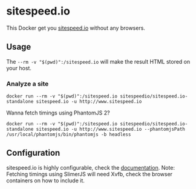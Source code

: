 # sitespeed.io

This Docker get you [sitespeed.io](http://www.sitespeed.io) without any browsers.

## Usage

The ```--rm -v "$(pwd)":/sitespeed.io``` will make the result HTML stored on your host.

### Analyze a site
```
docker run --rm -v "$(pwd)":/sitespeed.io sitespeedio/sitespeed.io-standalone sitespeed.io -u http://www.sitespeed.io
```

Wanna fetch timings using PhantomJS 2?

```
docker run --rm -v "$(pwd)":/sitespeed.io sitespeedio/sitespeed.io-standalone sitespeed.io -u http://www.sitespeed.io --phantomjsPath /usr/local/phantomjs/bin/phantomjs -b headless
```

## Configuration
sitespeed.io is highly configurable, check the [documentation](http://www.sitespeed.io/documentation). Note: Fetching timings using SlimerJS will need Xvfb, check the browser containers on how to include it.
